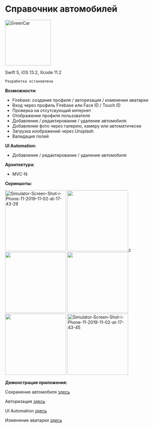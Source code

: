 # Справочник автомобилей

<a href="https://imgbb.com/"><img src="https://i.ibb.co/2sB6VYm/GreenCar.png" alt="GreenCar" width="150"></a>

Swift 5, iOS 13.2, Xcode 11.2
```diff
Разработка остановлена
```

<b>Возможности:</b>
- Firebase: создание профиля / авторизация / изменение аватарки
- Вход через профиль Firebase или Face ID / Touch ID
- Проверка на отсутсвующий интернет
- Отображение профиля пользователя
- Добавление / редактирование / удаление автомобиля
- Добавление фото через галерею, камеру или автоматически
- Загрузка изображений через Unsplash
- Валидация полей

<b>UI Automation:</b>
- Добавление / редактирование / удаление автомобиля

<b>Архитектура:</b>
- MVC-N

<b>Скриншоты:</b>

<a href="https://ibb.co/XZ8RLtn"><img src="https://i.ibb.co/rGsr0HB/Simulator-Screen-Shot-i-Phone-11-2019-11-02-at-17-43-29.png" alt="Simulator-Screen-Shot-i-Phone-11-2019-11-02-at-17-43-29" width="200"></a>
<a href="https://ibb.co/MDJ3MgZ"><img src="https://i.ibb.co/C5SThwm/Simulator-Screen-Shot-i-Phone-8-2019-10-13-at-22-29-35.png" width="200">></a>
<a href="https://ibb.co/CvzdC31"><img src="https://i.ibb.co/0ZcN4RD/Simulator-Screen-Shot-i-Phone-8-2019-10-13-at-22-29-38.png" width="200"></a>
<a href="https://ibb.co/3rbZV4j"><img src="https://i.ibb.co/cg9nRkZ/Simulator-Screen-Shot-i-Phone-8-2019-10-13-at-22-29-45.png" width="200"></a>
<a href="https://ibb.co/JzC5vQM"><img src="https://i.ibb.co/hKCDBft/Simulator-Screen-Shot-i-Phone-8-2019-10-13-at-22-30-06.png" width="200"></a>
<a href="https://ibb.co/7YXYYFY"><img src="https://i.ibb.co/YR3RRGR/Simulator-Screen-Shot-i-Phone-11-2019-11-02-at-17-43-45.png" alt="Simulator-Screen-Shot-i-Phone-11-2019-11-02-at-17-43-45" width="200"></a>

<b>Демонстрация приложения:</b>

Сохранение автомобиля [здесь](https://drive.google.com/open?id=1hdXyUkTDGwtKuBtEcIiu843lg4l4My5r)

Авторизация [здесь](https://drive.google.com/open?id=17PkMaPp59qEJORHRs1JvaW7QWgoS-c7O)

UI Automation [здесь](https://drive.google.com/open?id=1iSSHKZh0H6sB6tN18TRGS6HhugBbHVYB)

Изменение аватарки [здесь](https://drive.google.com/open?id=1e4ockYkgyTAMm_6mHVzLVItm8995pyAl)
